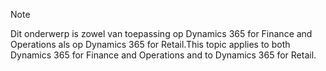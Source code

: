> [!NOTE]
> <span data-ttu-id="69970-101">Dit onderwerp is zowel van toepassing op Dynamics 365 for Finance and Operations als op Dynamics 365 for Retail.</span><span class="sxs-lookup"><span data-stu-id="69970-101">This topic applies to both Dynamics 365 for Finance and Operations and to Dynamics 365 for Retail.</span></span> 